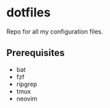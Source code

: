 # dotfiles
Repo for all my configuration files.

## Prerequisites

- bat
- fzf
- ripgrep
- tmux
- neovim
